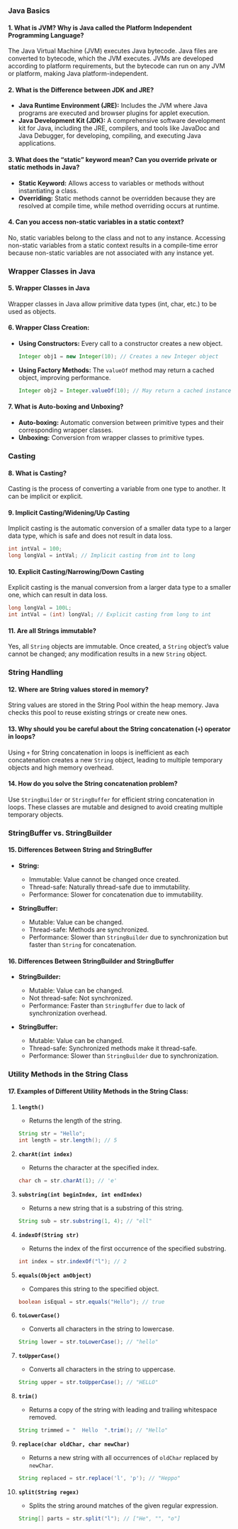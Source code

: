 ### Java Basics

#### 1. What is JVM? Why is Java called the Platform Independent Programming Language?
The Java Virtual Machine (JVM) executes Java bytecode. Java files are converted to bytecode, which the JVM executes. JVMs are developed according to platform requirements, but the bytecode can run on any JVM or platform, making Java platform-independent.

#### 2. What is the Difference between JDK and JRE?
- **Java Runtime Environment (JRE):** Includes the JVM where Java programs are executed and browser plugins for applet execution.
- **Java Development Kit (JDK):** A comprehensive software development kit for Java, including the JRE, compilers, and tools like JavaDoc and Java Debugger, for developing, compiling, and executing Java applications.

#### 3. What does the “static” keyword mean? Can you override private or static methods in Java?
- **Static Keyword:** Allows access to variables or methods without instantiating a class.
- **Overriding:** Static methods cannot be overridden because they are resolved at compile time, while method overriding occurs at runtime.

#### 4. Can you access non-static variables in a static context?
No, static variables belong to the class and not to any instance. Accessing non-static variables from a static context results in a compile-time error because non-static variables are not associated with any instance yet.

### Wrapper Classes in Java

#### 5. Wrapper Classes in Java
Wrapper classes in Java allow primitive data types (int, char, etc.) to be used as objects.

#### 6. Wrapper Class Creation:
- **Using Constructors:** Every call to a constructor creates a new object.
    ```java
    Integer obj1 = new Integer(10); // Creates a new Integer object
    ```
- **Using Factory Methods:** The `valueOf` method may return a cached object, improving performance.
    ```java
    Integer obj2 = Integer.valueOf(10); // May return a cached instance
    ```

#### 7. What is Auto-boxing and Unboxing?
- **Auto-boxing:** Automatic conversion between primitive types and their corresponding wrapper classes.
- **Unboxing:** Conversion from wrapper classes to primitive types.

### Casting

#### 8. What is Casting?
Casting is the process of converting a variable from one type to another. It can be implicit or explicit.

#### 9. Implicit Casting/Widening/Up Casting
Implicit casting is the automatic conversion of a smaller data type to a larger data type, which is safe and does not result in data loss.
```java
int intVal = 100;
long longVal = intVal; // Implicit casting from int to long
```

#### 10. Explicit Casting/Narrowing/Down Casting
Explicit casting is the manual conversion from a larger data type to a smaller one, which can result in data loss.
```java
long longVal = 100L;
int intVal = (int) longVal; // Explicit casting from long to int
```

#### 11. Are all Strings immutable?
Yes, all `String` objects are immutable. Once created, a `String` object’s value cannot be changed; any modification results in a new `String` object.

### String Handling

#### 12. Where are String values stored in memory?
String values are stored in the String Pool within the heap memory. Java checks this pool to reuse existing strings or create new ones.

#### 13. Why should you be careful about the String concatenation (`+`) operator in loops?
Using `+` for String concatenation in loops is inefficient as each concatenation creates a new `String` object, leading to multiple temporary objects and high memory overhead.

#### 14. How do you solve the String concatenation problem?
Use `StringBuilder` or `StringBuffer` for efficient string concatenation in loops. These classes are mutable and designed to avoid creating multiple temporary objects.

### StringBuffer vs. StringBuilder

#### 15. Differences Between String and StringBuffer
- **String:**
  - Immutable: Value cannot be changed once created.
  - Thread-safe: Naturally thread-safe due to immutability.
  - Performance: Slower for concatenation due to immutability.

- **StringBuffer:**
  - Mutable: Value can be changed.
  - Thread-safe: Methods are synchronized.
  - Performance: Slower than `StringBuilder` due to synchronization but faster than `String` for concatenation.

#### 16. Differences Between StringBuilder and StringBuffer
- **StringBuilder:**
  - Mutable: Value can be changed.
  - Not thread-safe: Not synchronized.
  - Performance: Faster than `StringBuffer` due to lack of synchronization overhead.

- **StringBuffer:**
  - Mutable: Value can be changed.
  - Thread-safe: Synchronized methods make it thread-safe.
  - Performance: Slower than `StringBuilder` due to synchronization.

### Utility Methods in the String Class

#### 17. Examples of Different Utility Methods in the String Class:
1. **`length()`**
   - Returns the length of the string.
   ```java
   String str = "Hello";
   int length = str.length(); // 5
   ```

2. **`charAt(int index)`**
   - Returns the character at the specified index.
   ```java
   char ch = str.charAt(1); // 'e'
   ```

3. **`substring(int beginIndex, int endIndex)`**
   - Returns a new string that is a substring of this string.
   ```java
   String sub = str.substring(1, 4); // "ell"
   ```

4. **`indexOf(String str)`**
   - Returns the index of the first occurrence of the specified substring.
   ```java
   int index = str.indexOf("l"); // 2
   ```

5. **`equals(Object anObject)`**
   - Compares this string to the specified object.
   ```java
   boolean isEqual = str.equals("Hello"); // true
   ```

6. **`toLowerCase()`**
   - Converts all characters in the string to lowercase.
   ```java
   String lower = str.toLowerCase(); // "hello"
   ```

7. **`toUpperCase()`**
   - Converts all characters in the string to uppercase.
   ```java
   String upper = str.toUpperCase(); // "HELLO"
   ```

8. **`trim()`**
   - Returns a copy of the string with leading and trailing whitespace removed.
   ```java
   String trimmed = "  Hello  ".trim(); // "Hello"
   ```

9. **`replace(char oldChar, char newChar)`**
   - Returns a new string with all occurrences of `oldChar` replaced by `newChar`.
   ```java
   String replaced = str.replace('l', 'p'); // "Heppo"
   ```

10. **`split(String regex)`**
    - Splits the string around matches of the given regular expression.
    ```java
    String[] parts = str.split("l"); // ["He", "", "o"]
    ```